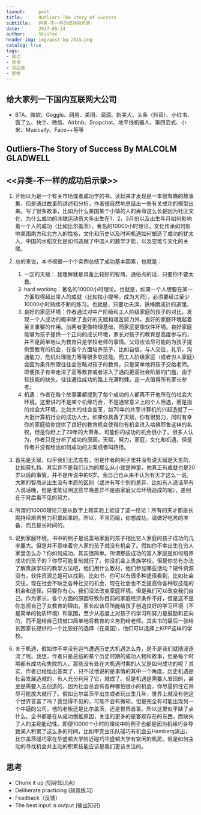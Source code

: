 ```yaml
---
layout:     post
title:      Outliers-The Story of Success
subtitle:   异类-不一样的成功启示录
date:       2017-05-24
author:     SkioFox
header-img: img/post-bg-2015.png
catalog: true
tags:
- 成功
- 读书
- 读后感
- 思考
---
```

## 给大家列一下国内互联网大公司

- BTA、微软、Goggle、网易、美团、滴滴、新美大、头条（抖音）、小红书、饿了么、快手、微信、Airbnb、Snapchat、地平线机器人、第四范式、小米、Musically、Face++等等

## Outliers-The Story of Success By MALCOLM GLADWELL
## <<异类-不一样的成功启示录>>

1. 开始以为是一个有关市场或者成功学的书。读起来才发现是一本很有趣的故事集，但是通过故事的讲述和分析，作者很自然地总结出一些有关成功的模型出来。写了很多故事，比如为什么美国某个小镇的人的寿命这么长是因为社区文化，为什么成功的冰球运动员大多出生在1，2，3月份以及出生年月如何影响着一个人的成功（比如比尔盖茨），著名的10000小时理论，文化传承如何影响美国南方和北方人的性格，文化和历史以及时间机遇如何塑造了成功的犹太人，中国的水稻文化是如何造就了中国人的数学才能，以及空难与文化的关联。

2. 总的来说，本书根据一个个实例总结了成功基本因素，也就是：

    1. 一定的天赋： 我理解就是具备比较好的智商，通俗点的话，只要你不要太蠢。
    2. hard working：著名的10000小时理论。也就是，如果一个人想要在某一方面取得超出常人的成就（比如拉小提琴，成为大师），必须要经过至少10000小时持续不断的练习。也就是，只要功夫深，铁棒磨成针的道理。
    3. 良好的家庭环境：作者通过对中产阶级和工人阶级家庭的孩子的对比，发现一个人成功的概率除了良好的天赋和艰苦努力外，良好的家庭环境起着至关重要的作用。前两者更像物理基础，而家庭更像软件环境。良好家庭能够为孩子提供一个正向的成长环境，家长对孩子的教育是高度参与的，并不是简单地认为教育只是学校老师的事情。父母应该尽可能的为孩子提供受教育的机会，在各个方面培养孩子，比如自信，与人交往，礼节，沟通能力，危机处理能力等等很多软技能。而工人阶级家庭（或者穷人家庭）会因为条件所限往往会忽略对孩子的教育，只是简单地将孩子交给老师。即便孩子有幸走进了高等教育或者进入了通向更高社会阶层的门槛，由于软技能的缺失，往往通往成功的路上充满荆棘。这一点值得所有家长参考。
    4. 机遇：作者在每个故事里都提到了每个成功的人都离不开他所在的社会大环境。这里讲的不是某个机缘巧合，不是通常意义上的个人际遇，而是指的社会大环境，比如大的社会变革，如70年的共享计算机的兴起造就了一大批计算机行业的成功人士。如果你具备了天赋，你有很努力，同时有幸你的家庭给你提供了良好的教育机会使得你有机会进入哈佛耶鲁这样的名校，但是你赶上了29年的大萧条，可能你的成功的机会很小了。很多人认为，作者只是分析了成功的原因，天赋，努力，家庭，文化和机遇，但是作者并没有给出如何成功的方案或者叫路径。

3. 首先是天赋，似乎我们无法左右。但是作者的例子里并没有说天赋是天生的，比如莫扎特，其实并不是我们认为的那么从小就是神童，他真正有成就也是20岁以后的事情，并不是传说中的6岁。我自己也从来不认为有天才这么一说。大家的智商从出生没有本质的区别（或许有写个别的差异，比如有人说话早有人说话晚，但是谁能证明这些早晚差异不是由家庭父母环境造成的呢），差别在于背后看不见的努力。

4. 所谓的10000理论只是从数字上和实验上验证了这一结论：所有的天才都是长期持续艰苦努力积累起来的。所以，不言而喻，你想成功，请做好吃苦的准备，而且是长时间的。
5. 说到家庭环境，书中的例子是说富裕家庭的孩子相比穷人家庭的孩子成功的几率要大。但是并不意味着穷人家的孩子就没有机会了。假如你不幸出生在穷人家里怎么办？你如何成功。其实很简单。所谓那些成功的富人家庭是如何培养成功的孩子的？你尽可能复制就行了。你没机会上贵族学校，但是你总有办法了解贵族学校的教学方法吧，他们用什么教材，他们参加哪些活动？硬件资源没有，软件资源总是可以找到，比如书，你可以有很多种途径看到，比如社会交往，现在社会不缺乏各种社交的机会，现在社会也不乏提高你各种软技能的机会和途径。只要你有心。我们没法改变家庭环境，但是我们可以改变我们自己。作为家长，各个方面的原因导致你目前的家庭经济条件不好，但是这不是你忽视自己子女教育的理由。家长应该尽所能给孩子创造良好的学习环境（不是简单的物质环境）和氛围，至少从态度上对孩子的学习和努力是鼓励和正向的，而不是给自己找借口简单地将教育的义务扔给老师。其实书的最后一张给贫困家长提供的一个比较好的选择（在美国），他们可以选择上KIPP这样的学校。

6. 关于机遇，假如你不幸没有运气遭遇历史大机遇怎么办，是不是我们就随波逐流了呢。我想，作者只是总结的某个历史时期的成功人物和故事，但是每个时期都有成功和失败的人。那些没有处在大机遇时期的人又是如何成功的呢？其实，作者已经给出答案了，只不过他说的是事情的其中一个角度。历史机遇是社会发展造就的，有人充分利用了它，就成了。但是机遇是需要人发现的，甚至是需要人去创造的，因为社会总会有各种哪怕很小的机会，你尽量抓住它并尽可能放大就行了。假如比尔盖茨早出生或者玩出生几年，世界上就没有他这个世界首富了吗？我觉得不见的，可能不会有微软，但是完全有可能出现另一个牛逼的公司，他的老板还是比尔盖茨，还是世界首富。所以这里似乎缺了点什么。全书都是在从成功倒推原因，关注的更多的是客观存在的东西，而缺失了人的主观能动性。即便10000个小时的理论中的例子也都是因为机缘巧合导致某人积累了这么多的时间，比如甲壳虫乐队碰巧有机会去Hamberg演出，比尔盖茨碰巧家在华盛顿大学附近碰巧华盛顿大学有空闲的机房。但是如何主动的寻找机会并主动的积累技能应该是我们更该关注的。

## 思考
- Chunk it up (切碎知识点)
- Deliberate practicing (刻意练习)
- Feadback（反馈）
- The best input is output (输出知识)

